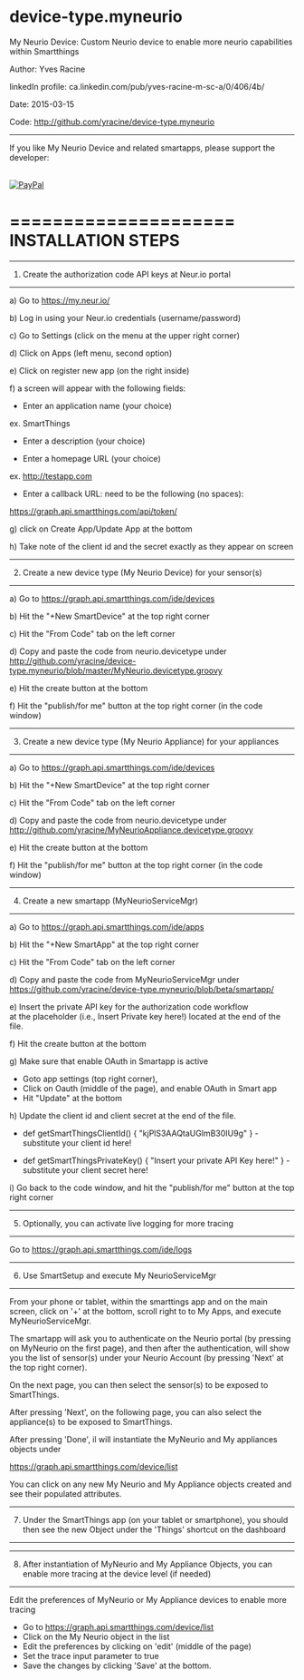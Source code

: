 # device-type.myneurio
My Neurio Device:  Custom Neurio device to enable more neurio capabilities within Smartthings 

Author:             Yves Racine

linkedIn profile:   ca.linkedin.com/pub/yves-racine-m-sc-a/0/406/4b/

Date:               2015-03-15

Code: http://github.com/yracine/device-type.myneurio

**************************************************************************************************
If you like My Neurio Device and related smartapps, please support the developer:


<br/> [![PayPal](https://www.paypalobjects.com/en_US/i/btn/btn_donate_SM.gif)](
https://www.paypal.com/cgi-bin/webscr?cmd=_donations&business=yracine%40yahoo%2ecom&lc=US&item_name=Maisons%20ecomatiq&no_note=0&currency_code=USD&bn=PP%2dDonationsBF%3abtn_donateCC_LG%2egif%3aNonHostedGuest)


=====================
INSTALLATION STEPS
=====================



******************************************************************************************
1) Create the authorization code API keys at Neur.io portal
******************************************************************************************

a) Go to https://my.neur.io/

b) Log in using your Neur.io credentials (username/password)

c) Go to Settings (click on the menu at the upper right corner)

d) Click on Apps (left menu, second option)

e) Click on register new app (on the right inside)

f) a screen will appear with the following fields:

- Enter an application name (your choice)

ex. SmartThings
- Enter a description (your choice)

- Enter a homepage URL (your choice)
 

ex. http://testapp.com
-  Enter a callback URL: need to be the following (no spaces):

https://graph.api.smartthings.com/api/token/

g) click on Create App/Update App at the bottom

h) Take note of the client id and the secret exactly as they appear on screen

******************************************************************************************
2) Create a new device type (My Neurio Device) for your sensor(s)
******************************************************************************************


a) Go to https://graph.api.smartthings.com/ide/devices

b) Hit the "+New SmartDevice" at the top right corner

c) Hit the "From Code" tab on the left corner

d) Copy and paste the code from neurio.devicetype
under http://github.com/yracine/device-type.myneurio/blob/master/MyNeurio.devicetype.groovy

e) Hit the create button at the bottom

f) Hit the "publish/for me" button at the top right corner (in the code window)

******************************************************************************************
3) Create a new device type (My Neurio Appliance) for your appliances
******************************************************************************************


a) Go to https://graph.api.smartthings.com/ide/devices

b) Hit the "+New SmartDevice" at the top right corner

c) Hit the "From Code" tab on the left corner

d) Copy and paste the code from neurio.devicetype
under http://github.com/yracine/MyNeurioAppliance.devicetype.groovy

e) Hit the create button at the bottom

f) Hit the "publish/for me" button at the top right corner (in the code window)

******************************************************************************************
4) Create a new smartapp (MyNeurioServiceMgr)
******************************************************************************************

a) Go to https://graph.api.smartthings.com/ide/apps

b) Hit the "+New SmartApp" at the top right corner

c) Hit the "From Code" tab on the left corner

d) Copy and paste the code from MyNeurioServiceMgr
under https://github.com/yracine/device-type.myneurio/blob/beta/smartapp/

e) Insert the private API key for the authorization code workflow  
at the placeholder (i.e., Insert Private key here!) located at the end of the file.

f) Hit the create button at the bottom

g) Make sure that enable OAuth in Smartapp is active 

* Goto app settings (top right corner), 
* Click on Oauth (middle of the page), and enable OAuth in Smart app
* Hit "Update" at the bottom

h) Update the client id and client secret at the end of the file.

- def getSmartThingsClientId() { "kjPlS3AAQtaUGlmB30IU9g" } - substitute your client id here!

- def getSmartThingsPrivateKey() { "Insert your private API Key here!" } - substitute your client secret here!


i) Go back to the code window, and hit the "publish/for me" button at the top right corner 

******************************************************************************************
5) Optionally, you can activate live logging for more tracing
******************************************************************************************

Go to https://graph.api.smartthings.com/ide/logs


******************************************************************************************
6) Use SmartSetup and execute My NeurioServiceMgr
******************************************************************************************

From your phone or tablet, within the smarttings app and on the main screen, click on '+' at the bottom, scroll right to to 
My Apps, and execute MyNeurioServiceMgr.

The smartapp will ask you to authenticate on the Neurio portal (by pressing on MyNeurio on the first page), and then
after the authentication, will show you the list of sensor(s) under your Neurio Account (by pressing 'Next' at the top right
corner). 

On the next page, you can then select the sensor(s) to be exposed to SmartThings.

After pressing 'Next', on the following page, you can also select the appliance(s) to be exposed to SmartThings.

After pressing 'Done', il will instantiate the MyNeurio and My appliances objects under 

https://graph.api.smartthings.com/device/list

You can click on any new My Neurio and My Appliance objects created and see their populated attributes.


******************************************************************************************
7) Under the SmartThings app (on your tablet or smartphone), you should then
see the new Object under the 'Things' shortcut on the dashboard
******************************************************************************************

******************************************************************************************
8) After instantiation of MyNeurio and My Appliance Objects, you can enable more tracing 
at the device level (if needed)
******************************************************************************************

Edit the preferences of MyNeurio or My Appliance devices to enable more tracing

- Go to https://graph.api.smartthings.com/device/list
- Click on the My Neurio object in the list
- Edit the preferences by clicking on 'edit' (middle of the page) 
- Set the trace input parameter to true 
- Save the changes by clicking 'Save' at the bottom.



